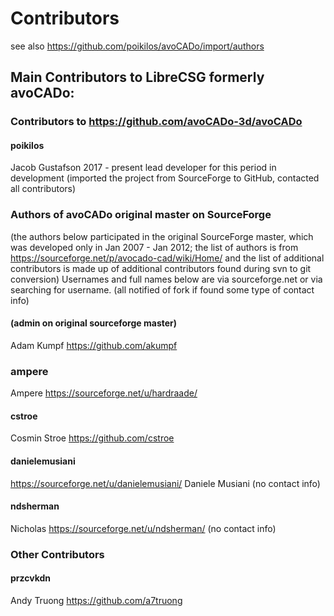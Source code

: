 # Contributors
see also https://github.com/poikilos/avoCADo/import/authors
## Main Contributors to LibreCSG formerly avoCADo:

### Contributors to https://github.com/avoCADo-3d/avoCADo

#### poikilos
Jacob Gustafson
2017 - present
lead developer for this period in development (imported the project from SourceForge to GitHub, contacted all contributors)


### Authors of avoCADo original master on SourceForge
(the authors below participated in the original SourceForge master, which was developed only in  Jan 2007 - Jan 2012; the list of authors is from https://sourceforge.net/p/avocado-cad/wiki/Home/ and the list of additional contributors is made up of additional contributors found during svn to git conversion)
Usernames and full names below are via sourceforge.net or via searching for username.
(all notified of fork if found some type of contact info)

#### (admin on original sourceforge master)
Adam Kumpf
https://github.com/akumpf

### ampere
Ampere
https://sourceforge.net/u/hardraade/

#### cstroe
Cosmin Stroe
https://github.com/cstroe

#### danielemusiani
https://sourceforge.net/u/danielemusiani/
Daniele Musiani
(no contact info)

#### ndsherman
Nicholas
https://sourceforge.net/u/ndsherman/
(no contact info)

### Other Contributors
#### przcvkdn
Andy Truong
https://github.com/a7truong





